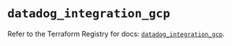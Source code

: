 # `datadog_integration_gcp`

Refer to the Terraform Registry for docs: [`datadog_integration_gcp`](https://registry.terraform.io/providers/datadog/datadog/3.36.1/docs/resources/integration_gcp).
